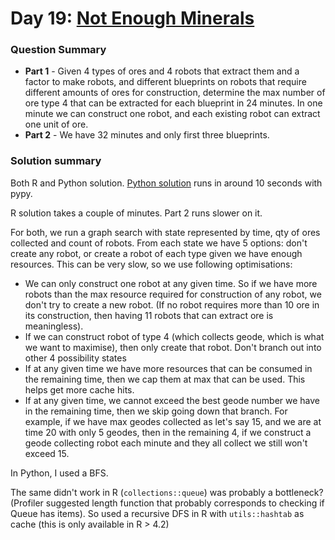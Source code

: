 # Day 19: [Not Enough Minerals](https://adventofcode.com/2022/day/19)

### Question Summary
- **Part 1** - Given 4 types of ores and 4 robots that extract them and a factor to make robots, and different blueprints on robots that require different amounts of ores for construction, determine the max number of ore type 4 that can be extracted for each blueprint in 24 minutes. In one minute we can construct one robot, and each existing robot can extract one unit of ore. 
- **Part 2** - We have 32 minutes and only first three blueprints. 

### Solution summary 

Both R and Python solution. [Python solution](d19.py) runs in around 10 seconds with pypy. 

R solution takes a couple of minutes. Part 2 runs slower on it. 

For both, we run a graph search with state represented by time, qty of ores collected and count of robots. From each state we have 5 options: don't create any robot, or create a robot of each type given we have enough resources. This can be very slow, so we use following optimisations:

- We can only construct one robot at any given time. So if we have more robots than the max resource required for construction of any robot, we don't try to create a new robot. (If no robot requires more than 10 ore in its construction, then having 11 robots that can extract ore is meaningless). 
- If we can construct robot of type 4 (which collects geode, which is what we want to maximise), then only create that robot. Don't branch out into other 4 possibility states
- If at any given time we have more resources that can be consumed in the remaining time, then we cap them at max that can be used. This helps get more cache hits. 
- If at any given time, we cannot exceed the best geode number we have in the remaining time, then we skip going down that branch. For example, if we have max geodes collected as let's say 15, and we are at time 20 with only 5 geodes, then in the remaining 4, if we construct a geode collecting robot each minute and they all collect we still won't exceed 15. 

In Python, I used a BFS. 

The same didn't work in R (`collections::queue`) was probably a bottleneck? (Profiler suggested length function that probably corresponds to checking if Queue has items). So used a recursive DFS in R with `utils::hashtab` as cache (this is only available in R > 4.2)

